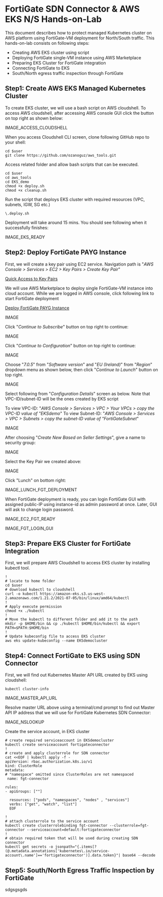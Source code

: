 # FortiGate SDN Connector & AWS EKS N/S Hands-on-Lab
This document describes how to protect managed Kubernetes cluster on AWS platform using FortiGate-VM deployment for North/South traffic. This hands-on-lab consists on following steps:

-	Creating AWS EKS cluster using script
-	Deploying FortiGate single-VM instance using AWS Marketplace
-	Preparing EKS Cluster for FortiGate integration
-	Connecting FortiGate to EKS
-	South/North egress traffic inspection through FortiGate

## Step1: Create AWS EKS Managed Kubernetes Cluster

To create EKS cluster, we will use a bash script on AWS cloudshell. To access AWS cloudshell, after accessing AWS console GUI click the button on top right as shown below:

IMAGE_ACCESS_CLOUDSHELL

When you access Cloudshell CLI screen, clone following GitHub repo to your shell:

```
cd $user
git clone https://github.com/ozanoguz/aws_tools.git
```

Access related folder and allow bash scripts that can be executed.

```
cd $user
cd aws_tools
cd EKS_demo
chmod +x deploy.sh
chmod +x cleanup.sh
```
Run the script that deploys EKS cluster with required resources (VPC, subnets, IGW, SG etc.)

```
\.deploy.sh
```

Deployment will take around 15 mins. You should see following when it successfully finishes:

IMAGE_EKS_READY

## Step2: Deploy FortiGate PAYG Instance

First, we will create a key pair using EC2 service. Navigation path is "_AWS Console > Services > EC2 > Key Pairs > Create Key Pair_"

[Quick Access to Key Pairs](https://eu-west-1.console.aws.amazon.com/ec2/v2/home?region=eu-west-1#KeyPairs)

We will use AWS Marketplace to deploy single FortiGate-VM instance into cloud account. While we are logged in AWS console, click following link to start FortiGate deployment

[Deploy FortiGate PAYG Instance](https://aws.amazon.com/marketplace/pp/prodview-wory773oau6wq?sr=0-1&ref_=beagle&applicationId=AWSMPContessa)

IMAGE

Click "_Continue to Subscribe_" button on top right to continue:

IMAGE

Click "_Continue to Configuration_" button on top right to continue:

IMAGE

Choose "_7.0.5_" from "_Software version_" and "_EU (Ireland)_" from "_Region_" dropdown menu as shown below, then click "_Continue to Launch_" button on top right.

IMAGE

Select following from "_Configuration Details_" screen as below. Note that VPC-ID/subnet-ID will be the ones created by EKS script

To view VPC-ID: "_AWS Console > Services > VPC > Your VPCs > copy the VPC-ID value of "EKSdemo_"
To view Subnet-ID: "_AWS Console > Services > VPC > Subnets > copy the subnet-ID value of "FortiGateSubnet_"

IMAGE

After choosing "_Create New Based on Seller Settings_", give a name to security group:

IMAGE

Select the Key Pair we created above:

IMAGE

Click "Lunch" on bottom right:

IMAGE_LUNCH_FGT_DEPLOYMENT

When FortiGate deployment is ready, you can login FortiGate GUI with assigned public-IP using instance-id as admin password at once. Later, GUI will ask to change login password.

IMAGE_EC2_FGT_READY
 
IMAGE_FGT_LOGIN_GUI

## Step3: Prepare EKS Cluster for FortiGate Integration

First, we will prepare AWS Cloudshell to access EKS cluster by installing kubectl tool.

```
!
# locate to home folder
cd $user
# download kubectl to cloudshell
curl -o kubectl https://amazon-eks.s3.us-west-2.amazonaws.com/1.21.2/2021-07-05/bin/linux/amd64/kubectl
!
# Apply execute permission
chmod +x ./kubectl
!
# Move the kubectl to different folder and add it to the path
mkdir -p $HOME/bin && cp ./kubectl $HOME/bin/kubectl && export PATH=$PATH:$HOME/bin
!
# Update kubeconfig file to access EKS cluster
aws eks update-kubeconfig --name EKSdemocluster
```

## Step4: Connect FortiGate to EKS using SDN Connector

First, we will find out Kubernetes Master API URL created by EKS using cloudshell:

```
kubectl cluster-info
```
IMAGE_MASTER_API_URL

Resolve master URL above using a terminal/cmd prompt to find out Master API IP address that we will use for FortiGate Kubernetes SDN Connector:

IMAGE_NSLOOKUP

Create the service account, in EKS cluster 

```
# create required serviceaccount in EKSdemocluster
kubectl create serviceaccount fortigateconnector
!
# create and apply clusterrole for SDN connector
cat <<EOF | kubectl apply -f -
apiVersion: rbac.authorization.k8s.io/v1
kind: ClusterRole
metadata:
# "namespace" omitted since ClusterRoles are not namespaced
 name: fgt-connector

rules:
- apiGroups: [""]

  resources: ["pods", "namespaces", "nodes" , "services"]
  verbs: ["get", "watch", "list"]
  EOF

!
# attach clusterrole to the service account
kubectl create clusterrolebinding fgt-connector --clusterrole=fgt-connector --serviceaccount=default:fortigateconnector
!
# obtain required token that will be used during creating SDN connector
kubectl get secrets -o jsonpath="{.items[?(@.metadata.annotations['kubernetes\.io/service-account\.name']=='fortigateconnector')].data.token}"| base64 --decode
```

## Step5: South/North Egress Traffic Inspection by FortiGate

sdgsgsgds

